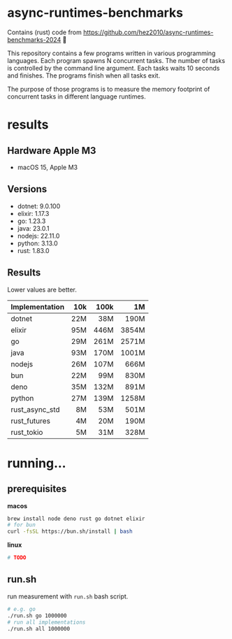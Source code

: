 # async-runtimes-benchmarks

Contains (rust) code from
https://github.com/hez2010/async-runtimes-benchmarks-2024 👏

This repository contains a few programs written in various programming
languages. Each program spawns N concurrent tasks. The number of tasks is
controlled by the command line argument. Each tasks waits 10 seconds and
finishes. The programs finish when all tasks exit.

The purpose of those programs is to measure the memory footprint of concurrent
tasks in different language runtimes. 

<!-- include (./results.md) -->
# results

## Hardware Apple M3

- macOS 15, Apple M3

## Versions

- dotnet: 9.0.100
- elixir: 1.17.3
- go: 1.23.3
- java: 23.0.1
- nodejs: 22.11.0
- python: 3.13.0
- rust: 1.83.0

## Results

Lower values are better.

| Implementation | 10k | 100k |    1M |
| -------------- | --: | ---: | ----: |
| dotnet         | 22M |  38M |  190M |
| elixir         | 95M | 446M | 3854M |
| go             | 29M | 261M | 2571M |
| java           | 93M | 170M | 1001M |
| nodejs         | 26M | 107M |  666M |
| bun            | 22M |  99M |  830M |
| deno           | 35M | 132M |  891M |
| python         | 27M | 139M | 1258M |
| rust_async_std |  8M |  53M |  501M |
| rust_futures   |  4M |  20M |  190M |
| rust_tokio     |  5M |  31M |  328M |
<!-- /include -->

# running...

## prerequisites

**macos**

```sh
brew install node deno rust go dotnet elixir 
# for bun
curl -fsSL https://bun.sh/install | bash
```

**linux**

```sh
# TODO
```

## run.sh

run measurement with `run.sh` bash script.

```sh
# e.g. go
./run.sh go 1000000
# run all implementations
./run.sh all 1000000
```


